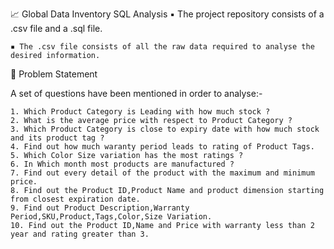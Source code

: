 📈 Global Data Inventory SQL Analysis
    ▪ The project repository consists of a .csv file and a .sql file.
    
    ▪ The .csv file consists of all the raw data required to analyse the desired information.
    

🎯 Problem Statement

   A set of questions have been mentioned in order to analyse:-
   
    1. Which Product Category is Leading with how much stock ?
    2. What is the average price with respect to Product Category ?
    3. Which Product Category is close to expiry date with how much stock and its product tag ?
    4. Find out how much waranty period leads to rating of Product Tags.
    5. Which Color Size variation has the most ratings ?
    6. In Which month most products are manufactured ?
    7. Find out every detail of the product with the maximum and minimum price.
    8. Find out the Product ID,Product Name and product dimension starting from closest expiration date.
    9. Find out Product Description,Warranty Period,SKU,Product,Tags,Color,Size Variation.
    10. Find out the Product ID,Name and Price with warranty less than 2 year and rating greater than 3.
    
